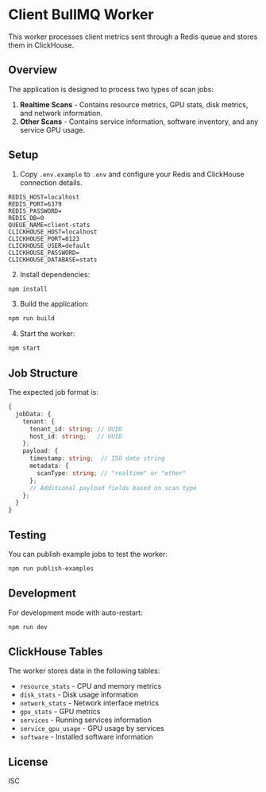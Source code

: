 # Client BullMQ Worker

This worker processes client metrics sent through a Redis queue and stores them in ClickHouse.

## Overview

The application is designed to process two types of scan jobs:

1. **Realtime Scans** - Contains resource metrics, GPU stats, disk metrics, and network information.
2. **Other Scans** - Contains service information, software inventory, and any service GPU usage.

## Setup

1. Copy `.env.example` to `.env` and configure your Redis and ClickHouse connection details.

```
REDIS_HOST=localhost
REDIS_PORT=6379
REDIS_PASSWORD=
REDIS_DB=0
QUEUE_NAME=client-stats
CLICKHOUSE_HOST=localhost
CLICKHOUSE_PORT=8123
CLICKHOUSE_USER=default
CLICKHOUSE_PASSWORD=
CLICKHOUSE_DATABASE=stats
```

2. Install dependencies:

```bash
npm install
```

3. Build the application:

```bash
npm run build
```

4. Start the worker:

```bash
npm start
```

## Job Structure

The expected job format is:

```typescript
{
  jobData: {
    tenant: { 
      tenant_id: string; // UUID
      host_id: string;   // UUID
    };
    payload: {
      timestamp: string;  // ISO date string
      metadata: {
        scanType: string; // "realtime" or "other"
      };
      // Additional payload fields based on scan type
    };
  }
}
```

## Testing

You can publish example jobs to test the worker:

```bash
npm run publish-examples
```

## Development

For development mode with auto-restart:

```bash
npm run dev
```

## ClickHouse Tables

The worker stores data in the following tables:

- `resource_stats` - CPU and memory metrics
- `disk_stats` - Disk usage information
- `network_stats` - Network interface metrics
- `gpu_stats` - GPU metrics
- `services` - Running services information
- `service_gpu_usage` - GPU usage by services
- `software` - Installed software information

## License

ISC
